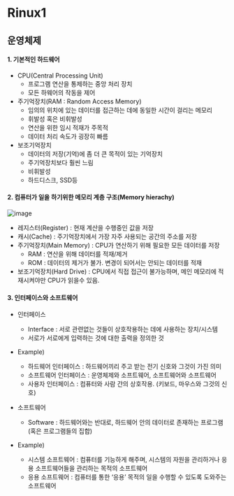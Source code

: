 # Rinux1
## 운영체제
#### 1. 기본적인 하드웨어
- CPU(Central Processing Unit)
  - 프로그램 연산을 통제하는 중앙 처리 장치
  - 모든 하웨어의 작동을 제어
- 주기억장치(RAM : Random Access Memory)
  - 임의의 위치에 있는 데이터를 접근하는 데에 동일한 시간이 걸리는 메모리
  - 휘발성 혹은 비휘발성
  - 연산을 위한 임시 적재가 주목적
  - 데이터 처리 속도가 굉장히 빠름
- 보조기억장치
  - 데이터의 저장(기억)에 좀 더 큰 목적이 있는 기억장치
  - 주기억장치보다 훨씬 느림
  - 비휘발성
  - 하드디스크, SSD등
#### 2. 컴퓨터가 일을 하기위한 메모리 계층 구조(Memory hierachy)
![image](https://user-images.githubusercontent.com/78472987/112274722-29eeec00-8cc2-11eb-865e-62c2b46850be.png)
- 레지스터(Register) : 현재 계산을 수행중인 값을 저장
- 캐시(Cache) : 주기억장치에서 가장 자주 사용되는 공간의 주소를 저장
- 주기억장치(Main Memory) : CPU가 연산하기 위해 필요한 모든 데이터를 저장
  - RAM : 연산을 위해 데이터를 적재/제거
  - ROM : 데이터의 제거가 불가. 변경이 되어서는 안되는 데이터를 적재
- 보조기억장치(Hard Drive) : CPU에서 직접 접근이 불가능하며, 메인 메모리에 적재시켜야만 CPU가 읽을수 있음.
#### 3. 인터페이스와 소프트웨어
- 인터페이스
  - Interface : 서로 관련없는 것들이 상호작용하는 데에 사용하는 장치/시스템
  - 서로가 서로에게 입력하는 것에 대한 출력을 정의한 것
- Example)
  - 하드웨어 인터페이스 : 하드웨어끼리 주고 받는 전기 신호와 그것이 가진 의미
  - 소프트웨어 인터페이스 : 운영체제와 소프트웨어, 소프트웨어와 소프트웨어
  - 사용자 인터페이스 : 컴퓨터와 사람 간의 상호작용. (키보드, 마우스와 그것의 신호)
 
 - 소프트웨어
    - Software :  하드웨어와는 반대로, 하드웨어 안의 데이터로 존재하는 프로그램(혹은 프로그램들의 집합)
 - Example)
    - 시스템 소프트웨어 : 컴퓨터를 기능하게 해주며, 시스템의 자원을 관리하거나 응용 소프트웨어들을 관리하는 목적의 소프트웨어
    - 응용 소프트웨어 : 컴퓨터를 통한 ‘응용’ 목적의 일을 수행할 수 있도록 도와주는 소프트웨어
